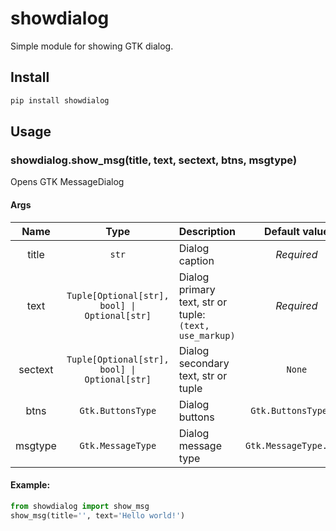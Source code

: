 # showdialog
Simple module for showing GTK dialog.

## Install
```bash
pip install showdialog
```

## Usage

### showdialog.show_msg(title, text, sectext, btns, msgtype)
Opens GTK MessageDialog

#### Args
|Name|Type|Description|Default value|
|:--:|:--:|:----------|:------:|
|title|`str`|Dialog caption|*Required*|
|text|`Tuple[Optional[str], bool] \| Optional[str]`|Dialog primary text, str or tuple: `(text, use_markup)`|*Required*|
|sectext|`Tuple[Optional[str], bool] \| Optional[str]`|Dialog secondary text, str or tuple|`None`|
|btns|`Gtk.ButtonsType`|Dialog buttons|`Gtk.ButtonsType.OK`|
|msgtype|`Gtk.MessageType`|Dialog message type|`Gtk.MessageType.INFO`|

#### Example:
```python
from showdialog import show_msg
show_msg(title='', text='Hello world!')
```
